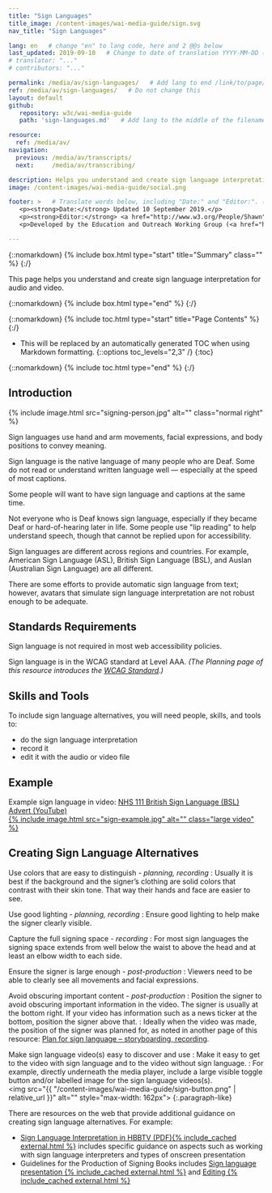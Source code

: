 ```yaml
---
title: "Sign Languages"
title_image: /content-images/wai-media-guide/sign.svg
nav_title: "Sign Languages"

lang: en   # change "en" to lang code, here and 2 @@s below
last_updated: 2019-09-10   # Change to date of translation YYYY-MM-DD (month in middle)
# translator: "..."
# contributors: "..."

permalink: /media/av/sign-languages/   # Add lang to end /link/to/page/@@
ref: /media/av/sign-languages/   # Do not change this
layout: default
github:
   repository: w3c/wai-media-guide
   path: 'sign-languages.md'   # Add lang to the middle of the filename, e.g., index.@@.md

resource:
  ref: /media/av/
navigation:
  previous: /media/av/transcripts/
  next:     /media/av/transcribing/

description: Helps you understand and create sign language interpretation for audio and video media accessibility.
image: /content-images/wai-media-guide/social.png

footer: >   # Translate words below, including "Date:" and "Editor:". (Do not update the date.)
   <p><strong>Date:</strong> Updated 10 September 2019.</p>
   <p><strong>Editor:</strong> <a href="http://www.w3.org/People/Shawn">Shawn Lawton Henry</a>. <a href="/media/av/acknowledgements/">Acknowledgements</a> lists contributors and credits.</p>
   <p>Developed by the Education and Outreach Working Group (<a href="http://www.w3.org/WAI/EO/">EOWG</a>). Originally drafted as part of the <a href="https://www.w3.org/WAI/WCAGTA/">WCAG TA Project</a> funded by the <abbr title="United States">U.S.</abbr> Access Board. Revised as part of the <a href="https://www.w3.org/WAI/expand-access/">WAI Expanding Access project</a> funded by the Ford Foundation.</p>

---
```


{::nomarkdown}
{% include box.html type="start" title="Summary" class="" %}
{:/}

This page helps you understand and create sign language interpretation for audio and video.

{::nomarkdown}
{% include box.html type="end" %}
{:/}

{::nomarkdown}
{% include toc.html type="start" title="Page Contents" %}
{:/}

- This will be replaced by an automatically generated TOC when using Markdown formatting.
{::options toc_levels="2,3" /}
{:toc}

{::nomarkdown}
{% include toc.html type="end" %}
{:/}

## Introduction

{% include image.html src="signing-person.jpg" alt="" class="normal right" %}

Sign languages use hand and arm movements, facial expressions, and body positions to convey meaning.

Sign language is the native language of many people who are Deaf. Some do not read or understand written language well &mdash; especially at the speed of most captions.

Some people will want to have sign language and captions at the same time.

Not everyone who is Deaf knows sign language, especially if they became Deaf or hard-of-hearing later in life. Some people use "lip reading" to help understand speech, though that cannot be replied upon for accessibility.

Sign languages are different across regions and countries. For example, American Sign Language (ASL), British Sign Language (BSL), and Auslan (Australian Sign Language) are all different.

There are some efforts to provide automatic sign language from text; however, avatars that simulate sign language interpretation are not robust enough to be adequate.

## Standards Requirements

Sign language is not required in most web accessibility policies.

Sign language is in the WCAG standard at Level AAA. _(The Planning page of this resource introduces the [WCAG Standard](/media/av/planning/#wcag-standard).)_

## Skills and Tools

To include sign language alternatives, you will need people, skills, and tools to:
* do the sign language interpretation
* record it
* edit it with the audio or video file

## Example

Example sign language in video: [NHS 111 British Sign Language (BSL) Advert (YouTube)<br>{% include image.html src="sign-example.jpg" alt="" class="large video" %}](https://www.youtube.com/watch?v=TCq3ru9HQSc)

## Creating Sign Language Alternatives

Use colors that are easy to distinguish - _planning, recording_
: Usually it is best if the background and the signer’s clothing are solid colors that contrast with their skin tone. That way their hands and face are easier to see.

Use good lighting - _planning, recording_
: Ensure good lighting to help make the signer clearly visible.

Capture the full signing space - _recording_
: For most sign languages the signing space extends from well below the waist to above the head and at least an elbow width to each side.

Ensure the signer is large enough - _post-production_
: Viewers need to be able to clearly see all movements and facial expressions.

Avoid obscuring important content - _post-production_
: Position the signer to avoid obscuring important information in the video. The signer is usually at the bottom right. If your video has information such as a news ticker at the bottom, position the signer above that.
: Ideally when the video was made, the position of the signer was planned for, as noted in another page of this resource: [Plan for sign language – storyboarding, recording](/media/av/av-content/#plan-for-sign-language--storyboarding-recording).

Make sign language video(s) easy to discover and use
: Make it easy to get to the video with sign language and to the video without sign language.
: For example, directly underneath the media player, include a large visible toggle button and/or labelled image for the sign language videos(s).<br><img src="{{ "/content-images/wai-media-guide/sign-button.png" | relative_url }}" alt="" style="max-width: 162px">
{:.paragraph-like}

There are resources on the web that provide additional guidance on creating sign language alternatives. For example:
* [Sign Language Interpretation in HBBTV (PDF){% include_cached external.html %}](http://pagines.uab.cat/hbb4all/sites/pagines.uab.cat.hbb4all/files/sign_language_interpreting_in_hbbtv.pdf) includes specific guidance on aspects such as working with sign language interpreters and types of onscreen presentation
* Guidelines for the Production of Signing Books includes [Sign language presentation {% include_cached external.html %}](http://www.sign-lang.uni-hamburg.de/signingbooks/deliver/d31/deliv_31_part3-2.html#3.2.2.6) and [Editing {% include_cached external.html %}](http://www.sign-lang.uni-hamburg.de/signingbooks/sbrc/grid/d71/guide13.htm)
